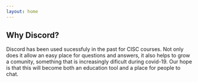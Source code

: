 ```yaml
---
layout: home
---
```


## Why Discord?
Discord has been used sucessfuly in the past for CISC courses. Not only does it allow an easy place for questions
and answers, it also helps to grow a comunity, something that is increasingly dificult during covid-19. Our
hope is that this will become both an education tool and a place for people to chat.
